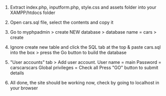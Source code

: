 1) Extract index.php, inputform.php, style.css and assets folder into your XAMPP/htdocs folder

2) Open cars.sql file, select the contents and copy it

3) Go to myphpadmin > create NEW database > database name = cars > create

4) Ignore create new table and click the SQL tab at the top & paste cars.sql into the box > press the Go button to build the database


5) "User accounts" tab > Add user account.
	User name = main
	Password = carscarscars
	Global privileges = Check all
	Press "GO" button to submit details

5) All done, the site should be working now, check by going to localhost in your browser 
